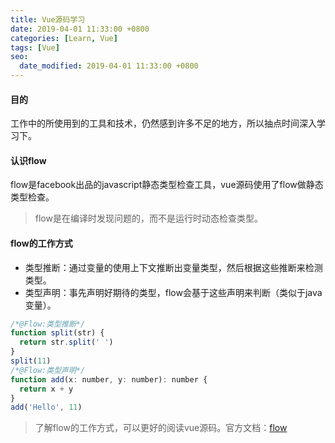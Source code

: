 ```yaml
---
title: Vue源码学习
date: 2019-04-01 11:33:00 +0800
categories: [Learn, Vue]
tags: [Vue]
seo:
  date_modified: 2019-04-01 11:33:00 +0800
---
```


#### 目的

工作中的所使用到的工具和技术，仍然感到许多不足的地方，所以抽点时间深入学习下。

#### 认识flow

flow是facebook出品的javascript静态类型检查工具，vue源码使用了flow做静态类型检查。

> flow是在编译时发现问题的，而不是运行时动态检查类型。

#### flow的工作方式

- 类型推断：通过变量的使用上下文推断出变量类型，然后根据这些推断来检测类型。
- 类型声明：事先声明好期待的类型，flow会基于这些声明来判断（类似于java变量）。

```js
/*@Flow:类型推断*/
function split(str) {
  return str.split(' ')
}
split(11)
/*@Flow:类型声明*/
function add(x: number, y: number): number {
  return x + y
}
add('Hello', 11)
```

> 了解flow的工作方式，可以更好的阅读vue源码。官方文档：[flow](https://flow.org/en/docs/)